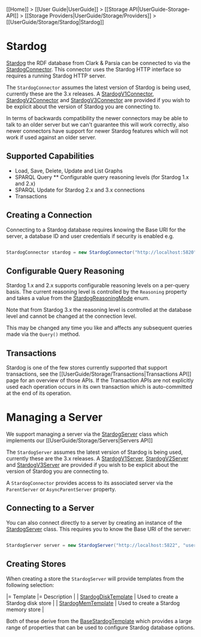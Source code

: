[[Home]] > [[User Guide|UserGuide]] > [[Storage API|UserGuide-Storage-API]] > [[Storage Providers|UserGuide/Storage/Providers]] > [[UserGuide/Storage/Stardog|Stardog]]

# Stardog 

[Stardog](http://stardog.com) the RDF database from Clark & Parsia can be connected to via the [StardogConnector](http://www.dotnetrdf.org/api/index.asp?Topic=VDS.RDF.Storage.StardogConnector).  This connector uses the Stardog HTTP interface so requires a running Stardog HTTP server.

The `StardogConnector` assumes the latest version of Stardog is being used, currently these are the 3.x releases.  A [StardogV1Connector](http://www.dotnetrdf.org/api/index.asp?Topic=VDS.RDF.Storage.StardogV1Connector), [StardogV2Connector](http://www.dotnetrdf.org/api/index.asp?Topic=VDS.RDF.Storage.StardogV2Connector) and [StardogV3Connector](http://www.dotnetrdf.org/api/index.asp?Topic=VDS.RDF.Storage.StardogV3Connector) are provided if you wish to be explicit about the version of Stardog you are connecting to.

In terms of backwards compatibility the newer connectors may be able to talk to an older server but we can't guarantee this will work correctly, also newer connectors have support for newer Stardog features which will not work if used against an older server.

## Supported Capabilities 

* Load, Save, Delete, Update and List Graphs
* SPARQL Query
** Configurable query reasoning levels (for Stardog 1.x and 2.x)
* SPARQL Update for Stardog 2.x and 3.x connections
* Transactions

## Creating a Connection 

Connecting to a Stardog database requires knowing the Base URI for the server, a database ID and user credentials if security is enabled e.g.

```csharp

StardogConnector stardog = new StardogConnector("http://localhost:5820", "example", "username", "password");
```

## Configurable Query Reasoning 

Stardog 1.x and 2.x supports configurable reasoning levels on a per-query basis.  The current reasoning level is controlled by the `Reasoning` property and takes a value from the [StardogReasoningMode](http://www.dotnetrdf.org/api/index.asp?Topic=VDS.RDF.Storage.StardogReasoningMode) enum.

Note that from Stardog 3.x the reasoning level is controlled at the database level and cannot be changed at the connection level.

This may be changed any time you like and affects any subsequent queries made via the `Query()` method.

## Transactions 

Stardog is one of the few stores currently supported that support transactions, see the [[UserGuide/Storage/Transactions|Transactions API]] page for an overview of those APIs.  If the Transaction APIs are not explicitly used each operation occurs in its own transaction which is auto-committed at the end of its operation.

# Managing a Server 

We support managing a server via the [StardogServer](http://www.dotnetrdf.org/api/index.asp?Topic=VDS.RDF.Storage.Management.StardogServer) class which implements our [[UserGuide/Storage/Servers|Servers API]]

The `StardogServer` assumes the latest version of Stardog is being used, currently these are the 3.x releases.  A [StardogV1Server](http://www.dotnetrdf.org/api/index.asp?Topic=VDS.RDF.Storage.Management.StardogV1Server), [StardogV2Server](http://www.dotnetrdf.org/api/index.asp?Topic=VDS.RDF.Storage.Management.StardogV2Server) and [StardogV3Server](http://www.dotnetrdf.org/api/index.asp?Topic=VDS.RDF.Storage.Management.StardogV3Server) are provided if you wish to be explicit about the version of Stardog you are connecting to.

A `StardogConnector` provides access to its associated server via the `ParentServer` or `AsyncParentServer` property.

## Connecting to a Server 

You can also connect directly to a server by creating an instance of the [StardogServer](http://www.dotnetrdf.org/api/index.asp?Topic=VDS.RDF.Storage.Management.StardogServer) class.  This requires you to know the Base URI of the server:

```csharp

StardogServer server = new StardogServer("http://localhost:5822", "username", "password");
```

## Creating Stores 

When creating a store the `StardogServer` will provide templates from the following selection:

|= Template |= Description |
| [StardogDiskTemplate](http://www.dotnetrdf.org/api/index.asp?Topic=VDS.RDF.Storage.Management.Provisioning.Stardog.StardogDiskTemplate) | Used to create a Stardog disk store |
| [StardogMemTemplate](http://www.dotnetrdf.org/api/index.asp?Topic=VDS.RDF.Storage.Management.Provisioning.Stardog.StardogMemTemplate) | Used to create a Stardog memory store |

Both of these derive from the [BaseStardogTemplate](http://www.dotnetrdf.org/api/index.asp?Topic=VDS.RDF.Storage.Management.Provisioning.Stardog.BaseStardogTemplate) which provides a large range of properties that can be used to configure Stardog database options.
